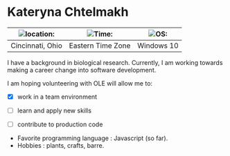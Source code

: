 

# Kateryna Chtelmakh


![location:](https://i.ytimg.com/vi/ADK346yE6vU/maxresdefault.jpg)    | ![Time:](https://cdn.shopify.com/s/files/1/0230/0765/products/RW_03_05_ecb8943e-e73a-4832-8c62-ea49241aa973.jpg?v=1499523419)    | ![OS:](https://cdn.windowsreport.com/wp-content/uploads/2017/10/windows-10-cover.jpg)
 ---------------- | ----------------- | ------------
| Cincinnati, Ohio| Eastern Time Zone | Windows 10


I have a background in biological research. Currently, I am working towards making a career change into software development.


 I am hoping volunteering with OLE will allow me to:
 
 - [x] work in a team environment
 - [ ] learn and apply new skills
 - [ ] contribute to production code
 

* Favorite programming language : Javascript (so far).
* Hobbies : plants, crafts, barre.
